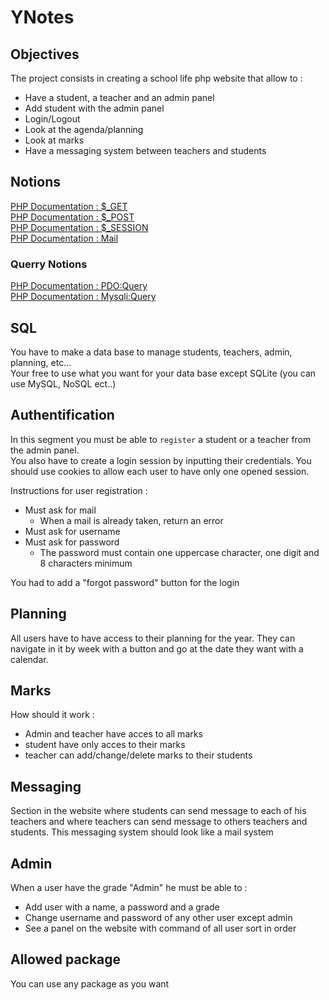 # YNotes

## Objectives
The project consists in creating a school life php website that allow to :
* Have a student, a teacher and an admin panel
* Add student with the admin panel
* Login/Logout
* Look at the agenda/planning
* Look at marks
* Have a messaging system between teachers and students

## Notions
[PHP Documentation : $_GET](https://www.php.net/manual/en/reserved.variables.get.php)   
[PHP Documentation : $_POST](https://www.php.net/manual/en/reserved.variables.post.php)   
[PHP Documentation : $_SESSION](https://www.php.net/manual/en/reserved.variables.session.php)   
[PHP Documentation : Mail](https://www.php.net/manual/en/function.mail.php)

### Querry Notions
[PHP Documentation : PDO:Query](https://www.php.net/manual/en/pdo.query.php)   
[PHP Documentation : Mysqli:Query](https://www.php.net/manual/en/mysqli.query.php)   

## SQL 
You have to make a data base to manage students, teachers, admin, planning, etc...   
Your free to use what you want for your data base except SQLite
(you can use MySQL, NoSQL ect..)

## Authentification 
In this segment you must be able to `register` a student or a teacher from the admin panel.   
You also have to create a login session by inputting their credentials.
You should use cookies to allow each user to have only one opened session.

Instructions for user registration :
* Must ask for mail
  * When a mail is already taken, return an error
* Must ask for username
* Must ask for password
  * The password must contain one uppercase character, one digit and 8 characters minimum

You had to add a "forgot password" button for the login

## Planning
All users have to have access to their planning for the year. They can navigate in it by week with a button and go at the date they want with a calendar.

## Marks
How should it work :
* Admin and teacher have acces to all marks
* student have only acces to their marks
* teacher can add/change/delete marks to their students

## Messaging
Section in the website where students can send message to each of his teachers and where teachers can send message to others teachers and students. This messaging system should look like a mail system

## Admin
When a user have the grade "Admin" he must be able to :
* Add user with a name, a password and a grade
* Change username and password of any other user except admin
* See a panel on the website with command of all user sort in order

## Allowed package
You can use any package as you want
